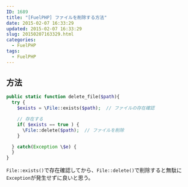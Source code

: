 ```yaml
---
ID: 1689
title: "[FuelPHP] ファイルを削除する方法"
date: 2015-02-07 16:33:29
updated: 2015-02-07 16:33:29
slug: 20150207163329.html
categories:
  - FuelPHP
tags:
  - FuelPHP
---
```


<!--more-->
<h2>方法</h2>

```php
public static function delete_file($path){
  try {
    $exists = \File::exists($path);  // ファイルの存在確認

    // 存在する
    if( $exists == true ) {
      \File::delete($path);  // ファイルを削除
    }

  } catch(Exception \$e) {
  }
}
```

<code>File::exists()</code>で存在確認してから、<code>File::delete()</code>で削除すると無駄に<code>Exception</code>が発生せずに良いと思う。
